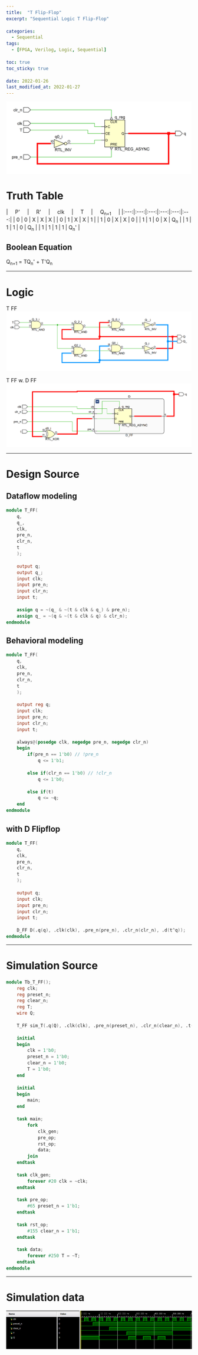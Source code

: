 ```yaml
---
title:  "T Flip-Flop"
excerpt: "Sequential Logic T Flip-Flop"

categories:
  - Sequential
tags:
  - [FPGA, Verilog, Logic, Sequential]

toc: true
toc_sticky: true

date: 2022-01-26
last_modified_at: 2022-01-27
---
```


![TFF1](/images/2022-01-26-T_FLIPFLOP/logic4.png)

# Truth Table

| &nbsp; &nbsp; P' &nbsp; &nbsp; | &nbsp; &nbsp; R' &nbsp; &nbsp; | &nbsp; &nbsp; clk &nbsp; &nbsp; | &nbsp; &nbsp; T &nbsp; &nbsp; | &nbsp; &nbsp; Q<sub>n+1</sub> &nbsp; &nbsp; |
|:---:|:---:|:---:|:---:|:---:|:---:|
|  0  |  0  |  X  |  X  |  X  |
|  0  |  1  |  X  |  X  |  1  |
|  1  |  0  |  X  |  X  |  0  |
|  1  |  1  |  0  |  X  |  Q<sub>n</sub>  |
|  1  |  1  |  1  |  0  |  Q<sub>n</sub>  |
|  1  |  1  |  1  |  1  |  Q<sub>n</sub>'  |

## Boolean Equation

Q<sub>n+1</sub> = TQ<sub>n</sub>' + T'Q<sub>n</sub>

---

# Logic
T FF
![TFF1](/images/2022-01-26-T_FLIPFLOP/logic.png)

T FF w. D FF
![TFF2](/images/2022-01-26-T_FLIPFLOP/logic2.png)

---

# Design Source

## Dataflow modeling

```verilog
module T_FF(
    q,
    q_,
    clk,
    pre_n,
    clr_n,
    t
    );
    
    output q;
    output q_;
    input clk;
    input pre_n;
    input clr_n;
    input t;
    
    assign q = ~(q_ & ~(t & clk & q_) & pre_n);
    assign q_ = ~(q & ~(t & clk & q) & clr_n);
endmodule
```

## Behavioral modeling

```verilog
module T_FF(
	q,
	clk,
	pre_n,
	clr_n,
	t
	);
	
	output reg q;
	input clk;
	input pre_n;
	input clr_n;
	input t;

	always@(posedge clk, negedge pre_n, negedge clr_n)
	begin
		if(pre_n == 1'b0) // !pre_n
			q <= 1'b1;

		else if(clr_n == 1'b0) // !clr_n
			q <= 1'b0;

		else if(t)
			q <= ~q;
	end
endmodule
```

## with D Flipflop

```verilog
module T_FF(
	q,
	clk,
	pre_n,
	clr_n,
	t
	);
	
	output q;
	input clk;
	input pre_n;
	input clr_n;
	input t;
	
	D_FF D(.q(q), .clk(clk), .pre_n(pre_n), .clr_n(clr_n), .d(t^q));
endmodule
```

---

# Simulation Source

```verilog
module Tb_T_FF();
    reg clk;
    reg preset_n;
    reg clear_n;
    reg T;
    wire Q;
    
    T_FF sim_T(.q(Q), .clk(clk), .pre_n(preset_n), .clr_n(clear_n), .t(T));
    
    initial
    begin
        clk = 1'b0;
        preset_n = 1'b0;
        clear_n = 1'b0;
        T = 1'b0;
    end
    
    initial
    begin
        main;
    end
    
    task main;
        fork
            clk_gen;
            pre_op;
            rst_op;
            data;
        join
    endtask
    
    task clk_gen;
        forever #20 clk = ~clk;
    endtask
    
    task pre_op;
        #65 preset_n = 1'b1;
    endtask
    
    task rst_op;
        #155 clear_n = 1'b1;
    endtask
    
    task data;
        forever #250 T = ~T;
    endtask
endmodule
```
---

# Simulation data

![Tb_TFF](/images/2022-01-26-T_FLIPFLOP/tb.png)
